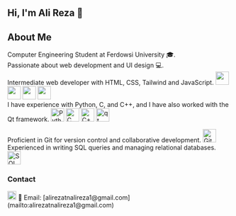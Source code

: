 

## Hi, I'm Ali Reza 👋  



## About Me  
Computer Engineering Student at Ferdowsi University 🎓.  
Passionate about web development and UI design 💻.  
Intermediate web developer with HTML, CSS, Tailwind and JavaScript.
<img src="https://cdn.jsdelivr.net/gh/devicons/devicon/icons/html5/html5-original.svg" width="30" height="30" />
<img src="https://cdn.jsdelivr.net/gh/devicons/devicon/icons/css3/css3-original.svg" width="30" height="30" />
<img src="https://www.svgrepo.com/show/374118/tailwind.svg" width="30" height="30" /> 
<img src="https://cdn.jsdelivr.net/gh/devicons/devicon/icons/javascript/javascript-original.svg" width="30" height="30" />  
I have experience with Python, C, and C++, and I have also worked with the Qt framework.
<img src="https://upload.wikimedia.org/wikipedia/commons/c/c3/Python-logo-notext.svg" alt="Python" width="30" height="30" />
<img src="https://upload.wikimedia.org/wikipedia/commons/1/18/C_Programming_Language.svg" alt="C" width="30" height="30" />
<img src="https://upload.wikimedia.org/wikipedia/commons/1/18/ISO_C%2B%2B_Logo.svg" alt="C++" width="30" height="30" />
<img width="30" height="30" alt="qt" src="https://github.com/user-attachments/assets/9f7a7990-7529-4f83-99f2-5013ab0f215a" />  

Proficient in Git for version control and collaborative development.
<img src="https://cdn.jsdelivr.net/gh/devicons/devicon/icons/git/git-original.svg" width="30" height="30" alt="Git Logo" />  
Experienced in writing SQL queries and managing relational databases.
<img src="https://cdn.jsdelivr.net/gh/devicons/devicon/icons/mysql/mysql-original.svg" width="30" height="30" alt="SQL Logo" />   

### Contact

<img src="https://cdn.jsdelivr.net/gh/devicons/devicon/icons/mail/mail-original.svg" width="20" height="20" alt="Email Icon" />  
📧 Email: [alirezatnalireza1@gmail.com](mailto:alirezatnalireza1@gmail.com)












